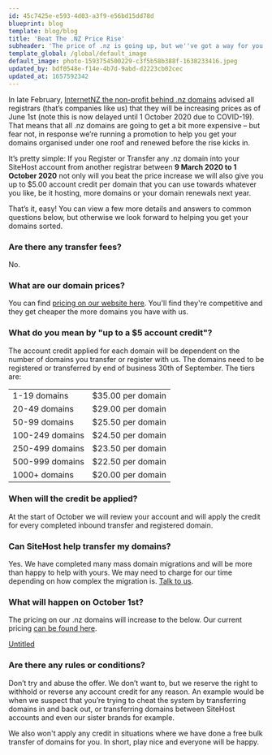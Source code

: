 ```yaml
---
id: 45c7425e-e593-4d03-a3f9-e56bd15dd78d
blueprint: blog
template: blog/blog
title: 'Beat The .NZ Price Rise'
subheader: 'The price of .nz is going up, but we''ve got a way for you to beat the rise and get some account credit at the same time, you''ll just need to be quick.'
template_global: /global/default_image
default_image: photo-1593754500229-c3f5b58b388f-1638233416.jpeg
updated_by: bdf0548e-f14e-4b7d-9abd-d2223cb02cec
updated_at: 1657592342
---
```

In late February, [InternetNZ the non-profit behind .nz domains](https://registry.internetnz.nz/) advised all registrars (that’s companies like us) that they will be increasing prices as of June 1st (note this is now delayed until 1 October 2020 due to COVID-19). That means that all .nz domains are going to get a bit more expensive – but fear not, in response we’re running a promotion to help you get your domains organised under one roof and renewed before the rise kicks in.

It’s pretty simple: If you Register or Transfer any .nz domain into your SiteHost account from another registrar between **9 March 2020 to 1 October 2020** not only will you beat the price increase we will also give you up to $5.00 account credit per domain that you can use towards whatever you like, be it hosting, more domains or your domain renewals next year.

That’s it, easy! You can view a few more details and answers to common questions below, but otherwise we look forward to helping you get your domains sorted.

### **Are there any transfer fees?**

No.

### **What are our domain prices?**

You can find [pricing on our website here](https://sitehost.nz/services/reseller-solutions). You'll find they're competitive and they get cheaper the more domains you have with us.

### **What do you mean by "up to a $5 account credit"?**

The account credit applied for each domain will be dependent on the number of domains you transfer or register with us. The domains need to be registered or transferred by end of business 30th of September. The tiers are:

|||
|--- |--- |
|1-19 domains|$35.00 per domain|
|20-49 domains|$29.00 per domain|
|50-99 domains|$25.50 per domain|
|100-249 domains|$24.50 per domain|
|250-499 domains|$23.50 per domain|
|500-999 domains|$22.50 per domain|
|1000+ domains|$20.00 per domain|


### **When will the credit be applied?**

At the start of October we will review your account and will apply the credit for every completed inbound transfer and registered domain.

### **Can SiteHost help transfer my domains?**

Yes. We have completed many mass domain migrations and will be more than happy to help with yours. We may need to charge for our time depending on how complex the migration is. [Talk to us](https://sitehost.nz/contact).

### **What will happen on October 1st?**

The pricing on our .nz domains will increase to the below. Our current pricing [can be found here](https://sitehost.nz/services/reseller-solutions).

[Untitled](https://www.notion.so/f9e067507c5843d486add8a4fdf9aadc)

### **Are there any rules or conditions?**

Don’t try and abuse the offer. We don’t want to, but we reserve the right to withhold or reverse any account credit for any reason. An example would be when we suspect that you’re trying to cheat the system by transferring domains in and back out, or transferring domains between SiteHost accounts and even our sister brands for example.

We also won't apply any credit in situations where we have done a free bulk transfer of domains for you. In short, play nice and everyone will be happy.
